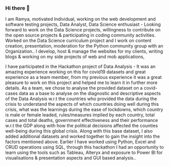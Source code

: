 ### Hi there 👋
I am Ramya, motivated Individual, working on the web development and software testing projects, Data Analyst, Data Science enthusiast - Looking forward to work on the Data Science projects, willingness to contribute on the open source projects & participating in coding community activities.
Worked on the Data Science curriculum project and I work on content creation, presentation, moderation for the Python community group with an Organization.. I develop, host & manage the websites for my clients, writing blogs & working on my side projects of web and mob applications,

I have participated in the Hackathon project of Data Analysis - It was an amazing experience working on this for covid19 datasets and great experience as a team member, from my previous experience it was a great pleasure to work on this project and helped me to learn it in further more details. As a team, we chose to analyse the provided dataset on a covid-cases data as a base to analyse on the diagnostic and descriptive aspects of the Data Analysis w.r.t the countries who provided the data during the crisis to understand the aspects of which countries doing well during this crisis, what was the learnings during the ease of lockdowns, which country is male or female leaded, rules/measures implied by each country, total cases and total deaths, government effectiveness and their performance w.r.t the GDP along with how the political decisions affected the counties well-being during this global crisis. Along with this base dataset, I also added additional datasets and worked together to gain the insight into the factors mentioned above. Earlier I have worked using Python, Excel and CRUD operations using SQL, through this hackathon I had an opportunity to learn using the tools such as Tableau, Alteryx and exposure to Power BI for visualisations & presentation aspects and GUI based analysis.. 

<!--
**rnedesigns/rnedesigns** is a ✨ _special_ ✨ repository because its `README.md` (this file) appears on your GitHub profile.

- 🔭 I’m currently working on ...
- 🌱 I’m currently learning ...
- 👯 I’m looking to collaborate on ...
- 🤔 I’m looking for help with ...
- 💬 Ask me about ...
- 📫 How to reach me: ...
- 😄 Pronouns: ...
- ⚡ Fun fact: ...
-->
